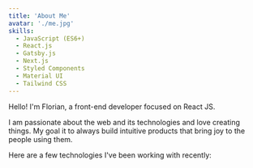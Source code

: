 ```yaml
---
title: 'About Me'
avatar: './me.jpg'
skills:
  - JavaScript (ES6+)
  - React.js
  - Gatsby.js
  - Next.js
  - Styled Components
  - Material UI
  - Tailwind CSS
---
```


Hello! I'm Florian, a front-end developer focused on React JS.

I am passionate about the web and its technologies and love creating things. My goal it to always build intuitive products that bring joy to the people using them.

Here are a few technologies I've been working with recently:
